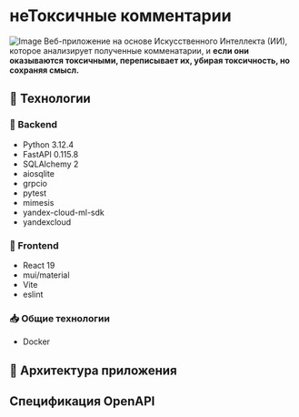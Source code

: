 # неТоксичные комментарии
![Image](https://github.com/user-attachments/assets/5c48ec4e-1d44-4cde-ae38-3677e1e31535)
Веб-приложение на основе Искусственного Интеллекта (ИИ), которое анализирует полученные комменатарии, и **если они оказываются токсичными, переписывает их, убирая токсичность, но сохраняя смысл.**

## :battery: Технологии
### :fax: Backend
- Python 3.12.4
- FastAPI 0.115.8
- SQLAlchemy 2
- aiosqlite
- grpcio
- pytest
- mimesis
- yandex-cloud-ml-sdk
- yandexcloud

### :calling: Frontend
- React 19
- mui/material
- Vite
- eslint

### :inbox_tray: Общие технологии
- Docker

## :department_store: Архитектура приложения

## Спецификация OpenAPI

